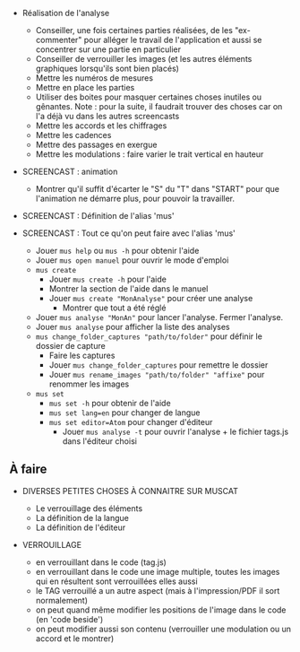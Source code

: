 
* Réalisation de l'analyse
  * Conseiller, une fois certaines parties réalisées, de les "ex-commenter" pour alléger le travail de l'application et aussi se concentrer sur une partie en particulier
  * Conseiller de verrouiller les images (et les autres éléments graphiques lorsqu'ils sont bien placés)
  * Mettre les numéros de mesures
  * Mettre en place les parties
  * Utiliser des boites pour masquer certaines choses inutiles ou gênantes.
  Note : pour la suite, il faudrait trouver des choses car on l'a déjà vu dans les autres screencasts
  * Mettre les accords et les chiffrages
  * Mettre les cadences
  * Mettre des passages en exergue
  * Mettre les modulations : faire varier le trait vertical en hauteur

* SCREENCAST : animation
  * Montrer qu'il suffit d'écarter le "S" du "T" dans "START" pour que l'animation ne démarre plus, pour pouvoir la travailler.

* SCREENCAST : Définition de l'alias 'mus'
* SCREENCAST : Tout ce qu'on peut faire avec l'alias 'mus'
  * Jouer `mus help` ou `mus -h` pour obtenir l'aide
  * Jouer `mus open manuel` pour ouvrir le mode d'emploi
  * `mus create`
    * Jouer `mus create -h` pour l'aide
    * Montrer la section de l'aide dans le manuel
    * Jouer `mus create "MonAnalyse"` pour créer une analyse
      * Montrer que tout a été réglé
  * Jouer `mus analyse "MonAn"` pour lancer l'analyse. Fermer l'analyse.
  * Jouer `mus analyse` pour afficher la liste des analyses
  * `mus change_folder_captures "path/to/folder"` pour définir le dossier de capture
    * Faire les captures
    * Jouer `mus change_folder_captures` pour remettre le dossier
    * Jouer `mus rename_images "path/to/folder" "affixe"` pour renommer les images
  * `mus set`
    * `mus set -h` pour obtenir de l'aide
    * `mus set lang=en` pour changer de langue
    * `mus set editor=Atom` pour changer d'éditeur
      * Jouer `mus analyse -t` pour ouvrir l'analyse + le fichier tags.js dans l'éditeur choisi


## À faire

* DIVERSES PETITES CHOSES À CONNAITRE SUR MUSCAT
  * Le verrouillage des éléments
  * La définition de la langue
  * La définition de l'éditeur
  
* VERROUILLAGE
  * en verrouillant dans le code (tag.js)
  * en verrouillant dans le code une image multiple, toutes les images qui en résultent sont verrouillées elles aussi
  * le TAG verrouillé a un autre aspect (mais à l'impression/PDF il sort normalement)
  * on peut quand même modifier les positions de l'image dans le code (en 'code beside')
  * on peut modifier aussi son contenu (verrouiller une modulation ou un accord et le montrer)
